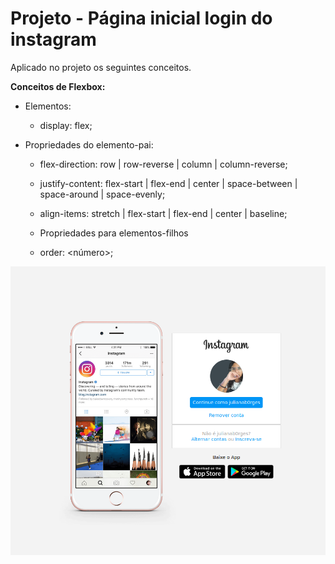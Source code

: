 # Projeto - Página inicial login do instagram

Aplicado no projeto os seguintes conceitos. 

**Conceitos de Flexbox:** 

- Elementos:
   - display: flex;
   
- Propriedades do elemento-pai:
   - flex-direction: row | row-reverse | column | column-reverse;
   -  justify-content: flex-start | flex-end | center | space-between | space-around | space-evenly;
   -  align-items: stretch | flex-start | flex-end | center | baseline;
  
  - Propriedades para elementos-filhos
   - order: <número>;

![interface instagram](https://github.com/JulianaBorges/projeto_dio_web_developer_1/blob/main/img/tela_instagram.png)
